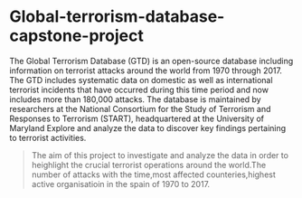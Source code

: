 # Global-terrorism-database-capstone-project
The Global Terrorism Database (GTD) is an open-source database including information on terrorist attacks around the world from 1970 through 2017. The GTD includes systematic data on domestic as well as international terrorist incidents that have occurred during this time period and now includes more than 180,000 attacks. The database is maintained by researchers at the National Consortium for the Study of Terrorism and Responses to Terrorism (START), headquartered at the University of Maryland Explore and analyze the data to discover key findings pertaining to terrorist activities.
>The aim of this project to investigate and analyze the data in order to heighlight the crucial terrorist operations around the world.The number of attacks with the time,most affected counteries,highest active organisatioin in the spain of 1970 to 2017. 
